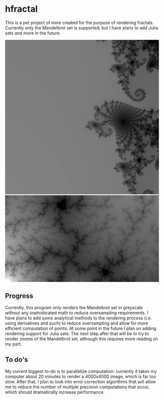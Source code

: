 # hfractal
This is a pet project of mine created for the purpose of rendering fractals. Currently only the Mandelbrot set is supported, but I have plans to add
Julia sets and more in the future.

![The Mandelbrot set, centered at (-.75, .1) with width and height 0.1](https://github.com/wlondergan/hfractal/blob/master/sample-render.png)
![](https://github.com/wlondergan/hfractal/blob/master/sample-render2.png)

## Progress
Currently, this program only renders the Mandelbrot set in greyscale without any sophisticated math to reduce oversampling requirements. I have plans
to add some analytical methods to the rendering process (i.e. using derivatives and such) to reduce oversampling and allow for more efficient computation
of points. At some point in the future I plan on adding rendering support for Julia sets. The next step after that will be to try to render zooms of the
Mandelbrot set, although this requires more reading on my part.

## To do's
My current biggest to-do is to parallelize computation: currently it takes my computer about 20 minutes to render a 4000x4000 image, which is far too slow.
After that, I plan to look into error correction algorithms that will allow me to reduce the number of multiple precision computations that occur, which should
dramatically increase performance.
